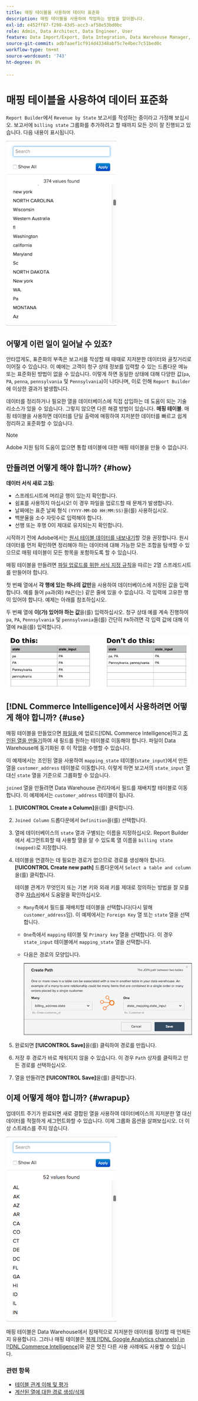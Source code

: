 ```yaml
---
title: 매핑 테이블을 사용하여 데이터 표준화
description: 매핑 테이블을 사용하여 작업하는 방법을 알아봅니다.
exl-id: e452ff87-f298-43d5-acc3-af58e53bd0bc
role: Admin, Data Architect, Data Engineer, User
feature: Data Import/Export, Data Integration, Data Warehouse Manager, Commerce Tables
source-git-commit: adb7aaef1cf914d43348abf5c7e4bec7c51bed0c
workflow-type: tm+mt
source-wordcount: '743'
ht-degree: 0%

---
```


# 매핑 테이블을 사용하여 데이터 표준화

`Report Builder`에서 `Revenue by State` 보고서를 작성하는 중이라고 가정해 보십시오. 보고서에 `billing state` 그룹화를 추가하려고 할 때까지 모든 것이 잘 진행되고 있습니다. 다음 내용이 표시됩니다.

![](../../assets/Messy_State_Segments.png)

## 어떻게 이런 일이 일어날 수 있죠?

안타깝게도, 표준화의 부족은 보고서를 작성할 때 때때로 지저분한 데이터와 골칫거리로 이어질 수 있습니다. 이 예에는 고객이 청구 상태 정보를 입력할 수 있는 드롭다운 메뉴 또는 표준화된 방법이 없을 수 있습니다. 이렇게 하면 동일한 상태에 대해 다양한 값(`pa`, `PA`, `penna`, `pennsylvania` 및 `Pennsylvania`)이 나타나며, 이로 인해 `Report Builder`에 이상한 결과가 발생합니다.

데이터를 정리하거나 필요한 열을 데이터베이스에 직접 삽입하는 데 도움이 되는 기술 리소스가 있을 수 있습니다. 그렇지 않으면 다른 해결 방법이 있습니다. **매핑 테이블**. 매핑 테이블을 사용하면 데이터를 단일 출력에 매핑하여 지저분한 데이터를 빠르고 쉽게 정리하고 표준화할 수 있습니다.

>[!NOTE]
>
>Adobe 지원 팀의 도움이 없으면 통합 테이블에 대한 매핑 테이블을 만들 수 없습니다.

## 만들려면 어떻게 해야 합니까? {#how}

**데이터 서식 새로 고침:**

* 스프레드시트에 머리글 행이 있는지 확인합니다.
* 쉼표를 사용하지 마십시오! 이 경우 파일을 업로드할 때 문제가 발생합니다.
* 날짜에는 표준 날짜 형식 `(YYYY-MM-DD HH:MM:SS)`을(를) 사용하십시오.
* 백분율을 소수 자릿수로 입력해야 합니다.
* 선행 또는 후행 0이 제대로 유지되는지 확인합니다.

시작하기 전에 Adobe에서는 [원시 테이블 데이터를 내보내기](../../tutorials/export-raw-data.md)할 것을 권장합니다. 원시 데이터를 먼저 확인하면 정리해야 하는 데이터에 대해 가능한 모든 조합을 탐색할 수 있으므로 매핑 테이블이 모든 항목을 포함하도록 할 수 있습니다.

매핑 테이블을 만들려면 [파일 업로드를 위한 서식 지정 규칙](../../data-analyst/importing-data/connecting-data/using-file-uploader.md)을 따르는 2열 스프레드시트를 만들어야 합니다.

첫 번째 열에서 **각 행에 있는 하나의 값만**&#x200B;을 사용하여 데이터베이스에 저장된 값을 입력합니다. 예를 들어 `pa`과(와) `PA`은(는) 같은 줄에 있을 수 없습니다. 각 입력에 고유한 행이 있어야 합니다. 예제는 아래를 참조하십시오.

두 번째 열에 **이(가) 있어야 하는 값**&#x200B;을(를) 입력하십시오. 청구 상태 예를 계속 진행하여 `pa`, `PA`, `Pennsylvania` 및 `pennsylvania`을(를) 간단히 `PA`하려면 각 입력 값에 대해 이 열에 `PA`을(를) 입력합니다.

![](../../assets/Mapping_table_examples.jpg)

## [!DNL Commerce Intelligence]에서 사용하려면 어떻게 해야 합니까? {#use}

매핑 테이블을 만들었으면 [파일을 ](../../data-analyst/importing-data/connecting-data/using-file-uploader.md)에 업로드[!DNL Commerce Intelligence]하고 [조인된 열을 만들기](../../data-analyst/data-warehouse-mgr/calc-column-types.md)하여 새 필드를 원하는 테이블로 이동해야 합니다. 파일이 Data Warehouse에 동기화된 후 이 작업을 수행할 수 있습니다.

이 예제에서는 조인된 열을 사용하여 `mapping_state` 테이블(`state_input`)에서 만든 열을 `customer_address` 테이블로 이동합니다. 이렇게 하면 보고서의 `state_input` 열 대신 `state` 열을 기준으로 그룹화할 수 있습니다.

`joined` 열을 만들려면 Data Warehouse 관리자에서 필드를 재배치할 테이블로 이동합니다. 이 예제에서는 `customer_address` 테이블이 됩니다.

1. **[!UICONTROL Create a Column]**&#x200B;을(를) 클릭합니다.
1. `Joined Column` 드롭다운에서 `Definition`을(를) 선택합니다.
1. 열에 데이터베이스의 `state` 열과 구별되는 이름을 지정하십시오. Report Builder에서 세그먼트화할 때 사용할 열을 알 수 있도록 열 이름을 `billing state (mapped)`로 지정합니다.
1. 테이블을 연결하는 데 필요한 경로가 없으므로 경로를 생성해야 합니다. **[!UICONTROL Create new path]** 드롭다운에서 `Select a table and column`을(를) 클릭합니다.

   테이블 관계가 무엇인지 또는 기본 키와 외래 키를 제대로 정의하는 방법을 잘 모를 경우 [자습서](../../data-analyst/data-warehouse-mgr/create-paths-calc-columns.md)에서 도움말을 확인하십시오.

   * `Many`측에서 필드를 재배치할 테이블을 선택합니다(다시 말해 `customer_address`임). 이 예제에서는 `Foreign Key` 열 또는 `state` 열을 선택합니다.
   * `One`측에서 `mapping` 테이블 및 `Primary key` 열을 선택합니다. 이 경우 `state_input` 테이블에서 `mapping_state` 열을 선택합니다.
   * 다음은 경로의 모양입니다.

     ![](../../assets/State_Mapping_Path.png)

1. 완료되면 **[!UICONTROL Save]**&#x200B;을(를) 클릭하여 경로를 만듭니다.
1. 저장 후 경로가 바로 채워지지 않을 수 있습니다. 이 경우 `Path` 상자를 클릭하고 만든 경로를 선택하십시오.
1. 열을 만들려면 **[!UICONTROL Save]**&#x200B;을(를) 클릭합니다.

## 이제 어떻게 해야 합니까? {#wrapup}

업데이트 주기가 완료되면 새로 결합된 열을 사용하여 데이터베이스의 지저분한 열 대신 데이터를 적절하게 세그먼트화할 수 있습니다. 이제 그룹화 옵션을 살펴보십시오. 더 이상 스트레스를 주지 않습니다.

![](../../assets/Clean_State_Segments.png)

매핑 테이블은 Data Warehouse에서 잠재적으로 지저분한 데이터를 정리할 때 언제든지 유용합니다. 그러나 매핑 테이블은 [복제 [!DNL Google Analytics channels] in [!DNL Commerce Intelligence]](../data-warehouse-mgr/rep-google-analytics-channels.md)와 같은 멋진 다른 사용 사례에도 사용할 수 있습니다.

### 관련 항목

* [테이블 관계 이해 및 평가](../data-warehouse-mgr/table-relationships.md)
* [계산된 열에 대한 경로 생성/삭제](../data-warehouse-mgr/create-paths-calc-columns.md)
